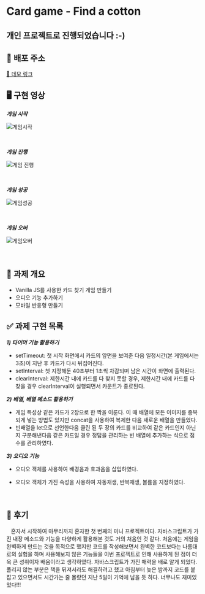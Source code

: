 # Card game - Find a cotton

## 개인 프로젝트로 진행되었습니다 :-)

## 🚀 배포 주소

[🔗 데모 링크](https://jolly-syrniki-999670.netlify.app/)

## 🖥 구현 영상

***게임 시작***

![게임시작](https://user-images.githubusercontent.com/63281199/160279421-06ee5c27-1e18-410f-a0c2-0f38ce70c994.gif)

<br>


***게임 진행***

![게임 진행](https://user-images.githubusercontent.com/63281199/160279414-6c7768e3-f126-4008-b747-9ae8267d4e9b.gif)

<br>


***게임 성공***

![게임성공](https://user-images.githubusercontent.com/63281199/160279416-dfd88100-a682-45f1-bbb7-9587fdaa5b15.gif)

<br>


***게임 오버***

![게임오버](https://user-images.githubusercontent.com/63281199/160279423-5544436f-1f04-49bf-925d-f645d93ab37f.gif)

<br>


## 🥑 과제 개요

- Vanilla JS를 사용한 카드 찾기 게임 만들기
- 오디오 기능 추가하기
- 모바일 반응형 만들기

## ✅ 과제 구현 목록

**_1) 타이머 기능 활용하기_**

- setTimeout: 첫 시작 화면에서 카드의 앞면을 보여준 다음 일정시간(본 게임에서는 3초)이 지난 후 카드가 다시 뒤집어진다.
- setInterval: 첫 지정해둔 40초부터 1초씩 차감되며 남은 시간이 화면에 출력된다.
- clearInterval: 제한시간 내에 카드를 다 찾지 못할 경우, 제한시간 내에 카드를 다 찾을 경우 clearInterval이 실행되면서 카운트가 종료된다.

**_2) 배열, 배열 메소드 활용하기_**

- 게임 특성상 같은 카드가 2장으로 한 짝을 이룬다. 이 때 배열에 모든 이미지를 중복되게 넣는 방법도 있지만 concat을 사용하여 복제한 다음 새로운 배열을 만들었다.
- 빈배열을 let으로 선언한다음 클린 된 두 장의 카드를 비교하여 같은 카드인지 아닌지 구분해낸다음 같은 카드일 경우 정답을 관리하는 빈 배열에 추가하는 식으로 점수를 관리하였다.

**_3) 오디오 기능_**

- 오디오 객체를 사용하여 배경음과 효과음을 삽입하였다.
- 오디오 객체가 가진 속성을 사용하여 자동재생, 반복재생, 볼륨을 지정하였다.

  <br>

  
## 🍉 후기

&nbsp;&nbsp; 혼자서 시작하여 마무리까지 혼자한 첫 번째의 미니 프로젝트이다. 자바스크립트가 가진 내장 메소드와 기능을 다양하게 활용해본 것도 거의 처음인 것 같다. 처음에는 게임을 완벽하게 만드는 것을 목적으로 했지만 코드를 작성해보면서 완벽한 코드보다는 나름대로의 실험을 하며 사용해보지 않은 기능들을 이번 프로젝트로 인해 사용하게 된 점이 더욱 큰 성취이자 배움이라고 생각하였다. 자바스크립트가 가진 매력을 배로 알게 되었다. 풀리지 않는 부분은 책을 뒤져서라도 해결하려고 했고 아침부터 늦은 밤까지 코드를 붙잡고 있으면서도 시간가는 줄 몰랐던 지난 5일이 기억에 남을 듯 하다. 너무나도 재미있었다!!!
